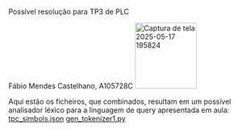 Possível resolução para TP3 de PLC

Fábio Mendes Castelhano, A105728C
<img width="122" height="131" alt="Captura de tela 2025-05-17 195824" src="https://github.com/user-attachments/assets/a4c76593-3a22-4e9d-a498-3f136fe8cd8d" />

Aqui estão os ficheiros, que combinados, resultam em um possível analisador léxico para a linguagem de query apresentada em aula:
[tpc_simbols.json](https://github.com/user-attachments/files/22866794/tpc_simbols.json)
[gen_tokenizer1.py](https://github.com/user-attachments/files/22866787/gen_tokenizer1.py)


